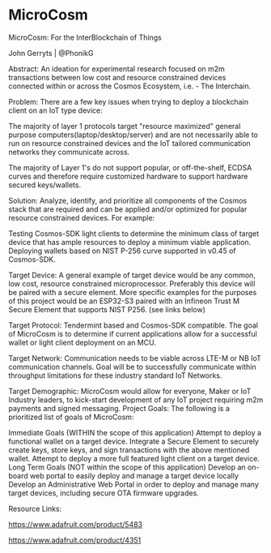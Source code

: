 # MicroCosm
MicroCosm: For the InterBlockchain of Things

John Gerryts | @PhonikG


Abstract: An ideation for experimental research focused on m2m transactions between low cost and resource constrained devices connected within or across the Cosmos Ecosystem, i.e. - The Interchain.




Problem: There are a few key issues when trying to deploy a blockchain client on an IoT type device:

The majority of layer 1 protocols target "resource maximized" general purpose computers(laptop/desktop/server) and are not necessarily able to run on resource constrained devices and the IoT tailored communication networks they communicate across. 

The majority of Layer 1's do not support popular, or off-the-shelf, ECDSA curves and therefore require customized hardware to support hardware secured keys/wallets.

Solution: Analyze, identify, and prioritize all components of the Cosmos stack that are required and can be applied and/or optimized for popular resource constrained devices. For example:

Testing Cosmos-SDK light clients to determine the minimum class of target device that has ample resources to deploy a minimum viable application.
Deploying wallets based on NIST P-256 curve supported in v0.45 of Cosmos-SDK.

Target Device: A general example of target device would be any common, low cost, resource constrained microprocessor. Preferably this device will be paired with a secure element. More specific examples for the purposes of this project would be an ESP32-S3 paired with an Infineon Trust M Secure Element that supports NIST P256. (see links below)

Target Protocol: Tendermint based and Cosmos-SDK compatible. The goal of MicroCosm is to determine if current applications allow for a successful wallet or light client deployment on an MCU.

Target Network: Communication needs to be viable across LTE-M or NB IoT communication channels. Goal will be to successfully communicate within throughput limitations for these industry standard IoT Networks.

Target Demographic: MicroCosm would allow for everyone, Maker or IoT Industry leaders, to kick-start development of any IoT project requiring m2m payments and signed messaging.
Project Goals:  The following is a prioritized list of goals of MicroCosm:

Immediate Goals (WITHIN the scope of this application)
Attempt to deploy a functional wallet on a target device.
Integrate a Secure Element to securely create keys, store keys, and sign transactions with the above mentioned wallet.
Attempt to deploy a more full featured light client on a target device.
Long Term Goals (NOT within the scope of this application)
Develop an on-board web portal to easily deploy and manage a target device locally 
Develop an Administrative Web Portal in order to deploy and manage many target devices, including secure OTA firmware upgrades.



Resource Links:

https://www.adafruit.com/product/5483

https://www.adafruit.com/product/4351



